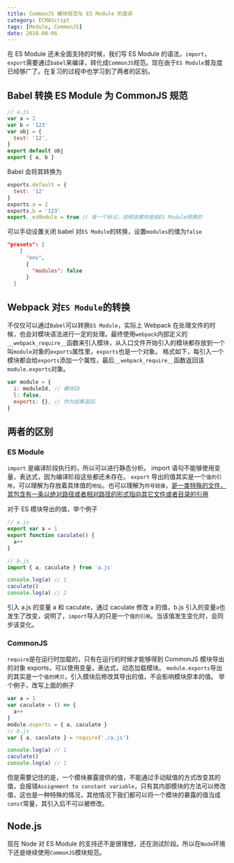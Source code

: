 ```yaml
---
title: CommonJS 模块规范与 ES Module 的差异
category: ECMAScript
tags: [Module, CommonJS]
date: 2018-08-06
---
```


在 ES Module 还未全面支持的时候，我们写 ES Module 的语法，`import`，`export`需要通过`babel`来编译，转化成`CommonJS`规范。现在由于`ES Module`普及度已经够广了。在复习的过程中也学习到了两者的区别。

<!-- more -->

## Babel 转换 ES Module 为 CommonJS 规范

```javascript
// a.js
var a = 2
var b = '123'
var obj = {
  test: '12',
}
export default obj
export { a, b }
```

Babel 会将其转换为

```javascript
exports.default = {
  test: '12'
}
exports.a = 2
exports.b = '123'
export._esModule = true // 有一个标记，说明该模块是由ES Module转换的
```

可以手动设置关闭 babel 对`ES Module`的转换，设置`modules`的值为`false`

```json
"presets": [
    [
      "env",
      {
        "modules": false
      }
  ]
```

## Webpack 对`ES Module`的转换

不仅仅可以通过`Babel`可以转换`ES Module`，实际上 Webpack 在处理文件的时候，也会对模块语法进行一定的处理。最终使用`webpack`内部定义的`__webpack_require__`函数来引入模块，从入口文件开始引入的模块都存放到一个叫`module`对象的`exports`属性里，`exports`也是一个对象。
格式如下，每引入一个模块都会给`exports`添加一个属性，最后`__webpack_require__`函数返回该`module.exports`对象。

```javascript
var module = {
  i: moduleId, // 模块ID
  l: false,
  exports: {}, // 作为结果返回.
}
```

## 两者的区别

### ES Module

`import` 是编译阶段执行的，所以可以进行静态分析。
import 语句不能够使用变量，表达式，因为编译阶段这些都还未存在。
`export` 导出的值其实是一个`值的引用`，可以理解为存放着具体值的`地址`。也可以理解为`符号链接`，[是一类特殊的文件， 其包含有一条以绝对路径或者相对路径的形式指向其它文件或者目录的引用](https://zh.wikipedia.org/wiki/%E7%AC%A6%E5%8F%B7%E9%93%BE%E6%8E%A5)

对于 ES 模块导出的值，举个例子

```javascript
// a.js
export var a = 1
export function caculate() {
  a++
}

// b.js
import { a, caculate } from 'a.js'

console.log(a) // 1
caculate()
console.log(a) // 2
```

引入 a.js 的变量 a 和 caculate，通过 caculate 修改 a 的值，b.js 引入的变量`a`也发生了改变，说明了，`import`导入的只是一个`值的引用`。当该值发生变化时，会同步该变化。

### CommonJS

`require`是在运行时加载的，只有在运行的时候才能够得到 CommonJS 模块导出的对象 exports，可以使用变量，表达式，动态加载模块。
`module.exports`导出的其实是一个`值的拷贝`，引入模块后修改其导出的值，不会影响模块原本的值。
举个例子，改写上面的例子

```javascript
var a = 1
var caculate = () => {
  a++
}
module.exports = { a, caculate }
// b.js
var { a, caculate } = require('./a.js')

console.log(a) // 1
caculate()
console.log(a) // 1
```

但是需要记住的是，一个模块暴露提供的值，不能通过手动赋值的方式改变其的值，会报错`Assignment to constant variable`，只有其内部模块的方法可以修改值，这也是一种特殊的情况，其他情况下我们都可以将一个模块的暴露的值当成`const`常量，其引入后不可以被修改。

## Node.js

现在 Node 对 ES Module 的支持还不是很理想，还在测试阶段。所以在`Node`环境下还是继续使用`CommonJS`模块规范。
